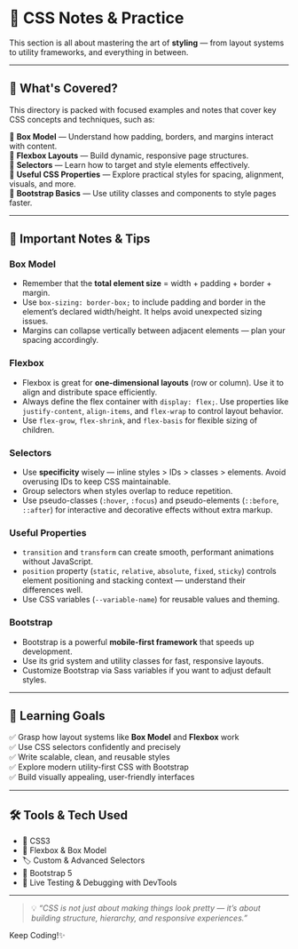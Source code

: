 # 🎨 CSS Notes & Practice

This section is all about mastering the art of **styling** — from layout systems to utility frameworks, and everything in between.

---

## 🧠 What's Covered?

This directory is packed with focused examples and notes that cover key CSS concepts and techniques, such as:

🧱 **Box Model** — Understand how padding, borders, and margins interact with content.  
🧲 **Flexbox Layouts** — Build dynamic, responsive page structures.  
🎯 **Selectors** — Learn how to target and style elements effectively.  
🧰 **Useful CSS Properties** — Explore practical styles for spacing, alignment, visuals, and more.  
🎀 **Bootstrap Basics** — Use utility classes and components to style pages faster.

---

## 📝 Important Notes & Tips

### Box Model
- Remember that the **total element size** = width + padding + border + margin.  
- Use `box-sizing: border-box;` to include padding and border in the element’s declared width/height. It helps avoid unexpected sizing issues.  
- Margins can collapse vertically between adjacent elements — plan your spacing accordingly.

### Flexbox
- Flexbox is great for **one-dimensional layouts** (row or column). Use it to align and distribute space efficiently.  
- Always define the flex container with `display: flex;`. Use properties like `justify-content`, `align-items`, and `flex-wrap` to control layout behavior.  
- Use `flex-grow`, `flex-shrink`, and `flex-basis` for flexible sizing of children.

### Selectors
- Use **specificity** wisely — inline styles > IDs > classes > elements. Avoid overusing IDs to keep CSS maintainable.  
- Group selectors when styles overlap to reduce repetition.  
- Use pseudo-classes (`:hover`, `:focus`) and pseudo-elements (`::before`, `::after`) for interactive and decorative effects without extra markup.

### Useful Properties
- `transition` and `transform` can create smooth, performant animations without JavaScript.  
- `position` property (`static`, `relative`, `absolute`, `fixed`, `sticky`) controls element positioning and stacking context — understand their differences well.  
- Use CSS variables (`--variable-name`) for reusable values and theming.

### Bootstrap
- Bootstrap is a powerful **mobile-first framework** that speeds up development.  
- Use its grid system and utility classes for fast, responsive layouts.  
- Customize Bootstrap via Sass variables if you want to adjust default styles.

---

## 🎯 Learning Goals

✅ Grasp how layout systems like **Box Model** and **Flexbox** work  
✅ Use CSS selectors confidently and precisely  
✅ Write scalable, clean, and reusable styles  
✅ Explore modern utility-first CSS with Bootstrap  
✅ Build visually appealing, user-friendly interfaces

---

## 🛠️ Tools & Tech Used

- 🎨 CSS3  
- 📐 Flexbox & Box Model  
- 🏷️ Custom & Advanced Selectors  
- 🧩 Bootstrap 5  
- 🧪 Live Testing & Debugging with DevTools

---

> 💡 *“CSS is not just about making things look pretty — it’s about building structure, hierarchy, and responsive experiences.”*

Keep Coding!✨